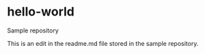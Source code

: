# hello-world
Sample repository

This is an edit in the readme.md file stored in the sample repository. 
